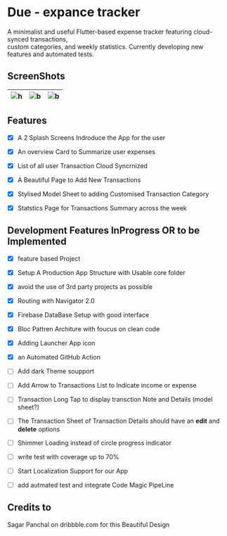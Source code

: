 # Due - expance tracker

 A minimalist and useful Flutter-based expense tracker featuring cloud-synced transactions,  
 custom categories, and weekly statistics. Currently developing new features and automated tests.

## ScreenShots


![h](https://github.com/Yossef-Dawoad/Due-Expense-Tracker/blob/feat/appscreen/app_screens/image1.png)  |  ![b](https://github.com/Yossef-Dawoad/Due-Expense-Tracker/blob/feat/appscreen/app_screens/image2.png) |  ![b](https://github.com/Yossef-Dawoad/Due-Expense-Tracker/blob/feat/appscreen/app_screens/image3.png)
:-------------------------:|:-------------------------:|:-------------------------:


## Features

- [X] A 2 Splash Screens Indroduce the App for the user  
- [X] An overview Card to Summarize user expenses  
- [X] List of all user Transaction Cloud Syncrnized   
- [X] A Beautiful Page to Add New Transactions
- [X] Stylised Model Sheet to adding Customised Transaction Category
- [X] Statstics Page for Transactions Summary across the week 



## Development Features InProgress OR to be Implemented
- [X] feature based Project
- [x] Setup A Production App Structure with Usable core folder
- [X] avoid the use of 3rd party projects as possible 
- [X] Routing with Navigator 2.0
- [X] Firebase DataBase Setup with good interface 
- [X] Bloc Pattren Architure with foucus on clean code
- [X] Adding Launcher App icon 
- [X] an Automated GitHub Action
- [ ] Add dark Theme soupport
- [ ] Add Arrow to Transactions List to Indicate income or expense
- [ ] Transaction Long Tap to display transction Note and Details (model sheet?)
- [ ] The Transaction Sheet of Transaction Details should have an **edit** and **delete** options
- [ ] Shimmer Loading instead of circle progress indicator
- [ ] write test with coverage up to 70%
- [ ] Start Localization Support for our App
- [ ] add autmated test and integrate Code Magic PipeLine


## Credits to
Sagar Panchal on dribbble.com for this Beautiful Design
